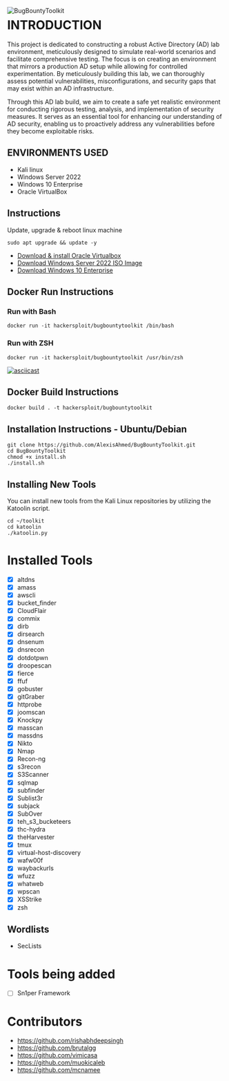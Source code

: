 <img src="https://imgur.com/Q7fBbju.png"
     alt="BugBountyToolkit"
     style="float: left; margin-right: 10px;" />

# INTRODUCTION
This project is dedicated to constructing a robust Active Directory (AD) lab environment, meticulously designed to simulate real-world scenarios and facilitate comprehensive testing. The focus is on creating an environment that mirrors a production AD setup while allowing for controlled experimentation. By meticulously building this lab, we can thoroughly assess potential vulnerabilities, misconfigurations, and security gaps that may exist within an AD infrastructure.<br/>

Through this AD lab build, we aim to create a safe yet realistic environment for conducting rigorous testing, analysis, and implementation of security measures. It serves as an essential tool for enhancing our understanding of AD security, enabling us to proactively address any vulnerabilities before they become exploitable risks.
<br />

## ENVIRONMENTS USED
- Kali linux</b> 
- Windows Server 2022</b>
- Windows 10 Enterprise</b> 
- Oracle VirtualBox</b>

## Instructions
Update, upgrade & reboot linux machine

```
sudo apt upgrade && update -y
```
- [Download & install Oracle Virtualbox](https://www.geeksforgeeks.org/how-to-install-virtual-box-in-kali-linux/)
- [Download Windows Server 2022 ISO Image](https://www.microsoft.com/en-us/evalcenter/download-windows-server-2022)</b>
- [Download Windows 10 Enterprise](https://www.microsoft.com/en-us/evalcenter/download-windows-10-enterprise)</b>

## Docker Run Instructions
### Run with Bash
```
docker run -it hackersploit/bugbountytoolkit /bin/bash
```
### Run with ZSH
```
docker run -it hackersploit/bugbountytoolkit /usr/bin/zsh
```

[![asciicast](https://asciinema.org/a/sMorBlA5yzTIwfdiWzdRR3yEh.svg)](https://asciinema.org/a/sMorBlA5yzTIwfdiWzdRR3yEh)

## Docker Build Instructions
```
docker build . -t hackersploit/bugbountytoolkit
```

## Installation Instructions - Ubuntu/Debian
```
git clone https://github.com/AlexisAhmed/BugBountyToolkit.git
cd BugBountyToolkit
chmod +x install.sh
./install.sh
```
## Installing New Tools
You can install new tools from the Kali Linux repositories by utilizing the Katoolin script.
```
cd ~/toolkit
cd katoolin
./katoolin.py
```
# Installed Tools
- [x] altdns
- [x] amass
- [x] awscli
- [x] bucket_finder
- [x] CloudFlair
- [x] commix
- [x] dirb
- [x] dirsearch
- [x] dnsenum
- [x] dnsrecon
- [x] dotdotpwn
- [x] droopescan
- [x] fierce
- [x] ffuf
- [x] gobuster
- [x] gitGraber
- [x] httprobe
- [x] joomscan
- [x] Knockpy
- [x] masscan
- [x] massdns
- [x] Nikto
- [x] Nmap
- [x] Recon-ng
- [x] s3recon
- [x] S3Scanner
- [x] sqlmap
- [x] subfinder
- [x] Sublist3r
- [x] subjack
- [x] SubOver
- [x] teh_s3_bucketeers
- [x] thc-hydra
- [x] theHarvester
- [x] tmux
- [x] virtual-host-discovery
- [x] wafw00f
- [x] waybackurls
- [x] wfuzz
- [x] whatweb
- [x] wpscan
- [x] XSStrike
- [x] zsh

## Wordlists
- SecLists 

# Tools being added
- [ ] Sn1per Framework

# Contributors
- https://github.com/rishabhdeepsingh
- https://github.com/brutalgg 
- https://github.com/vimicasa
- https://github.com/muokicaleb
- https://github.com/mcnamee

